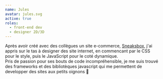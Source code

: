 ```yaml
---
name: Jules
avatar: jules.svg
active: true
roles:
  - front-end dev
  - designer 2D/3D
---
```


Après avoir créé avec des collègues un site e-commerce, [Sneaksbox](https://sneaksbox.fr/?utm_source=flapili%20blog%20card), j'ai appris sur le tas à designer des site internet, en commencant par le CSS pour le style, puis le JavaScript pour le coté dynamique. <br />
Pris de passion pour ses bouts de code incompréhensible, je me suis trouvé des frameworks et des bibliotèques javascript qui me permettent de developper des sites aux petits oignons 🧅
